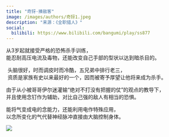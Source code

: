 ```yaml
---
title: "奇犽·揍敌客"
image: /images/authors/奇犽1.jpeg
description: "来源：《全职猎人》"
social:
  bilibili: https://www.bilibili.com/bangumi/play/ss877
---
```



从3岁起就接受严格的恐怖杀手训练，  
能忍耐高压电流及毒物，还能改变自己手部的型状以达到暗杀目的。

 头脑很好，时而调皮时而冷酷，五兄弟中排行老三，  
 资质是家族有史以来最好的一个，因而被寄予厚望让他将来成为杀手。

由于从小被哥哥伊尔迷灌输“绝对不打没有把握的仗”的观点的教导下，  
并且使用念钉作为辅助，对比自己强的敌人有相当的恐惧。

能将气变成电的念能力，还能利用电作特殊应用，  
以念所变化的气代替神经脉冲直接由大脑控制身体。

![](/images/authors/奇犽2.jpg)